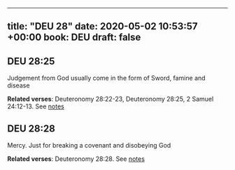 
---
title: "DEU 28"
date: 2020-05-02 10:53:57 +00:00
book: DEU
draft: false
---

## DEU 28:25

Judgement from God usually come in the form of Sword, famine and disease

**Related verses**: Deuteronomy 28:22-23, Deuteronomy 28:25, 2 Samuel 24:12-13. See [notes](https://my.bible.com/notes/3420545825041539913)


## DEU 28:28

Mercy. Just for breaking a covenant and disobeying God

**Related verses**: Deuteronomy 28:28. See [notes](https://my.bible.com/notes/3377487533893738601)

